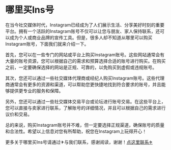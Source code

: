 # 哪里买Ins号

在当今社交媒体时代，Instagram已经成为了人们展示生活、分享美好时刻的重要平台。拥有一个活跃的Instagram账号不仅可以让您与朋友、家人保持联系，还可以成为个人或商业品牌的宣传工具。但是，很多人却不知道从哪里可以购买Instagram账号，下面我们就来介绍一下。

首先，您可以在一些专门的网站或平台上购买Instagram账号。这些网站通常会有大量的账号资源，您可以根据自己的需求和预算选择合适的账号进行购买。在购买之前，一定要确保选择的网站是正规、可靠的，以免购买到虚假或违规账号。

其次，您还可以通过一些社交媒体代理商或经纪人购买Instagram账号。这些代理商通常会有更多的资源和渠道，可以帮助您更快捷地找到符合要求的账号，并且能够提供更专业的服务和保障。

另外，您还可以通过一些社交媒体交易平台或论坛进行账号交易。在这些平台上，您可以直接与卖家进行联系，了解账号的详细情况，并且可以根据自己的需求进行议价和交易。

总的来说，购买Instagram账号并不难，但一定要选择正规渠道，确保账号的质量和合法性。希望以上信息对您有所帮助，祝您在Instagram上玩得开心！

更多关于哪里买Ins号请通过✈与我们联系，感谢阅读，谢谢！[点这里联系✈](https://www.k02.cc)